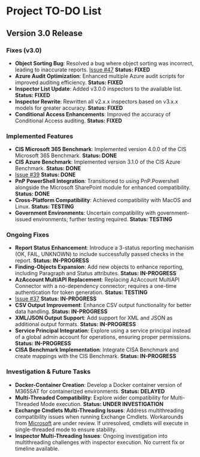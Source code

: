 # Project TO-DO List

## Version 3.0 Release

### Fixes (v3.0)
- **Object Sorting Bug**: Resolved a bug where object sorting was incorrect, leading to inaccurate reports. [Issue #47](https://github.com/asterictnl-lvdw/M365SAT/issues/47) **Status: FIXED**
- **Azure Audit Optimization**: Enhanced multiple Azure audit scripts for improved auditing efficiency. **Status: FIXED**
- **Inspector List Update**: Added v3.0.0 inspectors to the available list. **Status: FIXED**
- **Inspector Rewrite**: Rewritten all v2.x.x inspectors based on v3.x.x models for greater accuracy. **Status: FIXED**
- **Conditional Access Enhancements**: Improved the accuracy of Conditional Access auditing. **Status: FIXED**

### Implemented Features
- **CIS Microsoft 365 Benchmark**: Implemented version 4.0.0 of the CIS Microsoft 365 Benchmark. **Status: DONE**
- **CIS Azure Benchmark**: Implemented version 3.1.0 of the CIS Azure Benchmark. **Status: DONE**
- [Issue #39](https://github.com/asterictnl-lvdw/M365SAT/issues/39) **Status: DONE**
- **PnP PowerShell Integration**: Transitioned to using PnP.Powershell alongside the Microsoft SharePoint module for enhanced compatibility. **Status: DONE**
- **Cross-Platform Compatibility**: Achieved compatibility with MacOS and Linux. **Status: TESTING**
- **Government Environments**: Uncertain compatibility with government-issued environments; further testing required. **Status: TESTING**

### Ongoing Fixes
- **Report Status Enhancement**: Introduce a 3-status reporting mechanism (OK, FAIL, UNKNOWN) to include successfully passed checks in the report. **Status: IN-PROGRESS**
- **Finding-Objects Expansion**: Add new objects to enhance reporting, including Paragraph and Status attributes. **Status: IN-PROGRESS**
- **AzAccount MultiAPI Replacement**: Replacing AzAccount MultiAPI Connector with a no-dependency connector; requires a one-time authentication for token generation. **Status: TESTING**
- [Issue #37](https://github.com/asterictnl-lvdw/M365SAT/issues/37) **Status: IN-PROGRESS**
- **CSV Output Improvement**: Enhance CSV output functionality for better data handling. **Status: IN-PROGRESS**
- **XML/JSON Output Support**: Add support for XML and JSON as additional output formats. **Status: IN-PROGRESS**
- **Service Principal Integration**: Explore using a service principal instead of a global admin account for operations, ensuring proper permissions. **Status: IN-PROGRESS**
- **CISA Benchmark Implementation**: Integrate CISA Benchmark and create mappings with the CIS Benchmark. **Status: IN-PROGRESS**

### Investigation & Future Tasks
- **Docker-Container Creation**: Develop a Docker container version of M365SAT for containerized environments. **Status: DELAYED**
- **Multi-Threaded Compatibility**: Explore wider compatibility for Multi-Threaded Mode execution. **Status: UNDER INVESTIGATION**
- **Exchange Cmdlets Multi-Threading Issues**: Address multithreading compatibility issues when running Exchange Cmdlets. Workarounds from [Microsoft](https://learn.microsoft.com/en-us/powershell/exchange/invoke-command-workarounds-rest-api?view=exchange-ps) are under review. If unresolved, cmdlets will execute in single-threaded mode to ensure stability.
- **Inspector Multi-Threading Issues**: Ongoing investigation into multithreading challenges with inspector execution. No current fix or timeline available. 